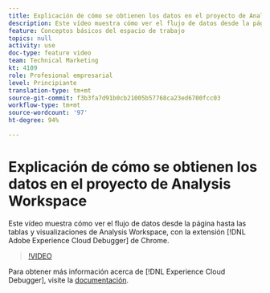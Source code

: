 ```yaml
---
title: Explicación de cómo se obtienen los datos en el proyecto de Analysis Workspace
description: Este vídeo muestra cómo ver el flujo de datos desde la página hasta las tablas y visualizaciones de Analysis Workspace, con la extensión Adobe Experience Cloud Debugger de Chrome.
feature: Conceptos básicos del espacio de trabajo
topics: null
activity: use
doc-type: feature video
team: Technical Marketing
kt: 4109
role: Profesional empresarial
level: Principiante
translation-type: tm+mt
source-git-commit: f3b3fa7d91b0cb21005b57768ca23ed6700fcc03
workflow-type: tm+mt
source-wordcount: '97'
ht-degree: 94%

---
```



# Explicación de cómo se obtienen los datos en el proyecto de Analysis Workspace

Este vídeo muestra cómo ver el flujo de datos desde la página hasta las tablas y visualizaciones de Analysis Workspace, con la extensión [!DNL Adobe Experience Cloud Debugger] de Chrome.

>[!VIDEO](https://video.tv.adobe.com/v/31072/?quality=12)

Para obtener más información acerca de [!DNL Experience Cloud Debugger], visite la [documentación](https://experienceleague.adobe.com/docs/debugger/using/experience-cloud-debugger.html?lang=es-ES).
